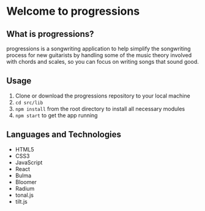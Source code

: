 # Welcome to progressions


## What is progressions?


progressions is a songwriting application to help simplify the songwriting process for new guitarists by handling some of the music theory involved with chords and scales, so you can focus on writing songs that sound good.


## Usage
1. Clone or download the progressions repository to your local machine
2. ```cd src/lib```
3. ```npm install``` from the root directory to install all necessary modules
8. ```npm start``` to get the app running 


## Languages and Technologies
* HTML5
* CSS3
* JavaScript
* React
* Bulma
* Bloomer
* Radium
* tonal.js
* tilt.js
